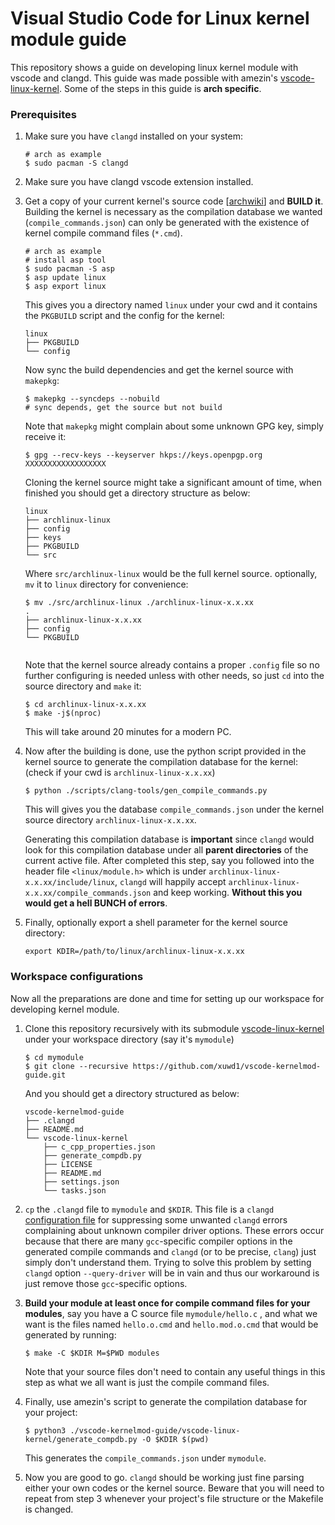 # Visual Studio Code for Linux kernel module guide

This repository shows a guide on developing linux kernel module with vscode and clangd. This guide was made possible with amezin's [vscode-linux-kernel](https://github.com/amezin/vscode-linux-kernel). Some of the steps in this guide is **arch specific**.

### Prerequisites

1. Make sure you have `clangd` installed on your system:

   ```
   # arch as example
   $ sudo pacman -S clangd
   ```

2. Make sure you have clangd vscode extension installed.

3. Get a copy of your current kernel's source code \[[archwiki](https://wiki.archlinux.org/title/Kernel/Arch_Build_System)\] and **BUILD it**. Building the kernel is necessary  as the compilation database we wanted (`compile_commands.json`) can only be generated with the existence of kernel compile command files (`*.cmd`).

   ```
   # arch as example
   # install asp tool
   $ sudo pacman -S asp
   $ asp update linux
   $ asp export linux
   ```

   This gives you a directory named `linux` under your cwd and it contains the `PKGBUILD` script and the config for the kernel:

   ```
   linux
   ├── PKGBUILD
   └── config
   ```

   Now sync the build dependencies and get the kernel source with `makepkg`:

   ```
   $ makepkg --syncdeps --nobuild
   # sync depends, get the source but not build
   ```

   Note that `makepkg` might complain about some unknown GPG key, simply receive it:

   ```
   $ gpg --recv-keys --keyserver hkps://keys.openpgp.org XXXXXXXXXXXXXXXXXX
   ```

   Cloning the kernel source might take a significant amount of time, when finished you should get a directory structure as below:

   ```
   linux
   ├── archlinux-linux
   ├── config
   ├── keys
   ├── PKGBUILD
   └── src
   ```

   Where `src/archlinux-linux` would be the full kernel source. optionally, `mv` it to `linux` directory for convenience:

   ```
   $ mv ./src/archlinux-linux ./archlinux-linux-x.x.xx
   .
   ├── archlinux-linux-x.x.xx
   ├── config
   └── PKGBUILD
   
   
   ```
   Note that the kernel source already contains a proper `.config` file so no further configuring is needed unless with other needs, so just `cd` into the source directory and `make` it:
   
   ```
   $ cd archlinux-linux-x.x.xx
   $ make -j$(nproc)
   ```
   
   This will take around 20 minutes for a modern PC.
   
4. Now after the building is done, use the python script provided in the kernel source to generate the compilation database for the kernel:  (check if your cwd is `archlinux-linux-x.x.xx`)

   ```
   $ python ./scripts/clang-tools/gen_compile_commands.py
   ```

   This will gives you the database `compile_commands.json` under the kernel source directory `archlinux-linux-x.x.xx`. 

   Generating this compilation database is **important** since `clangd` would look for this compilation database under all **parent directories** of the current active file. After completed this step, say you followed into the header file `<linux/module.h>` which is under `archlinux-linux-x.x.xx/include/linux`,  `clangd` will happily accept `archlinux-linux-x.x.xx/compile_commands.json` and keep working. **Without this you would get a hell BUNCH of errors**.

5. Finally, optionally export a shell parameter for the kernel source directory:

   ```
   export KDIR=/path/to/linux/archlinux-linux-x.x.xx
   ```



### Workspace configurations

Now all the preparations are done and time for setting up our workspace for developing kernel module. 


1. Clone this repository recursively with its submodule [vscode-linux-kernel](https://github.com/amezin/vscode-linux-kernel) under your workspace directory (say it's `mymodule`)

   ```
   $ cd mymodule
   $ git clone --recursive https://github.com/xuwd1/vscode-kernelmod-guide.git
   ```

   And you should get a directory structured as below:

   ```
   vscode-kernelmod-guide
   ├── .clangd
   ├── README.md
   └── vscode-linux-kernel
       ├── c_cpp_properties.json
       ├── generate_compdb.py
       ├── LICENSE
       ├── README.md
       ├── settings.json
       └── tasks.json
   ```

2. `cp` the `.clangd` file to `mymodule` and `$KDIR`. This file is a `clangd` [configuration file](https://clangd.llvm.org/config) for suppressing some unwanted `clangd` errors complaining about unknown compiler driver options. These errors occur because that there are many `gcc`-specific compiler options in the generated compile commands and `clangd` (or to be precise, `clang`) just simply don't understand them. Trying to solve this problem by setting `clangd` option `--query-driver` will be in vain and thus our workaround is just remove those `gcc`-specific options.

3. **Build your module at least once for compile command files for your modules**, say you have a C source file `mymodule/hello.c` , and what we want is the files named `hello.o.cmd` and `hello.mod.o.cmd` that would be generated by running:

   ```
   $ make -C $KDIR M=$PWD modules
   ```

   Note that your source files don't need to contain any useful things in this step as what we all want is just the compile command files.

4. Finally, use amezin's script to generate the compilation database for your project:

   ```
   $ python3 ./vscode-kernelmod-guide/vscode-linux-kernel/generate_compdb.py -O $KDIR $(pwd)
   ```

   This generates the `compile_commands.json` under `mymodule`. 

5. Now you are good to go. `clangd` should be working just fine parsing either your own codes or the kernel source. Beware that you will need to repeat from step 3 whenever your project's file structure or the Makefile is changed.
